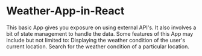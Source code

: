 # Weather-App-in-React
This basic App gives you exposure on using external API's. It also involves a bit of state management to handle the data.  Some features of this App may include but not limited to:  Displaying the weather condition of the user's current location. Search for the weather condition of a particular location. 
